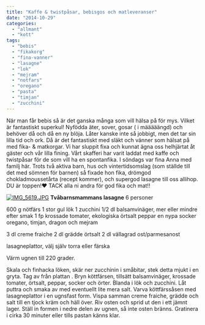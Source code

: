 ```yaml
---
title: "Kaffe & twistpåsar, bebisgos och matleveranser"
date: "2014-10-29"
categories: 
  - "allmant"
  - "kott"
tags: 
  - "bebis"
  - "fikakorg"
  - "fina-vanner"
  - "lasagne"
  - "lok"
  - "mejram"
  - "notfars"
  - "oregano"
  - "pasta"
  - "timjan"
  - "zucchini"
---
```


När man får bebis så är det ganska många som vill hälsa på för mys. Vilket är fantastiskt superkul! Nyfödda äter, sover, gosar ( i määääängd) och behöver då och då en ny blöja. Låter kanske inte så jobbigt, men det tar sin lilla tid och ork. Då är det fantastiskt med släkt och vänner som hälsat på med fika- & matkorgar. Vi har sluppit fixa och kunnat ägna oss helhjärtat åt gäster och vår lilla fining. Vårt skafferi har varit laddat med kaffe och twistpåsar för de som vill ha en spontanfika. I söndags var fina Anna med familj här. Trots två aktiva barn, hus och vintertidsomslag (som ställde till det med sömnen för barnen) så fixade hon fika, drömgod chokladmoussetårta (recept kommer), och supergod lasagne till oss allihop. DU är toppen!❤️ TACK alla ni andra för god fika och mat!!  
  
[![IMG_5619.JPG](images/IMG_5619.jpg)](http://import.local/wp-content/uploads/2014/10/IMG_5619.jpg) **Tvåbarnsmammans lasagne** 6 personer

600 g nötfärs 1 stor gul lök 1 zucchini 1/2 dl balsamvinäger, mer eller mindre efter smak 1 fp krossade tomater, ekologiska örtsalt peppar en nypa socker oregano, timjan, dragon och mejram

3 dl creme fraiche 2 dl grädde örtsalt 2 dl vällagrad ost/parmesanost

lasagneplattor, välj själv torra eller färska

Värm ugnen till 220 grader.

Skala och finhacka löken, skär ner zucchinin i småbitar, stek detta mjukt i en gryta. Tag av från plattan . Bryn köttfärsen, tillsätt balsamvinäger, krossade tomater, örtsalt, peppar, socker och örter. Blanda i lök och zucchini. Låt puttra och smaka av med eventuellt lite mera salt. Varva köttfärssåsen med lasagneplattor i en ugnsfast form. Vispa samman creme fraiche, grädde och salt till en tjock kräm och häll över. Riv osten och sprid ut den i ett jämnt lager. Ställ in formen i nedre delen av ugnen, så inte osten bränns. Gratinera i cirka 30 minuter eller tills pastan känns klar.
